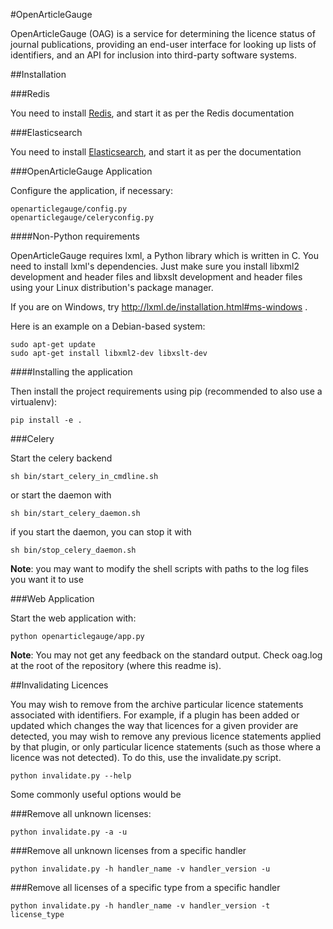 #OpenArticleGauge

OpenArticleGauge (OAG) is a service for determining the licence status of journal publications, providing an end-user interface for looking up lists of identifiers, and an API for inclusion into third-party software systems.

##Installation

###Redis

You need to install [Redis](http://redis.io), and start it as per the Redis documentation

###Elasticsearch

You need to install [Elasticsearch](http://www.elasticsearch.org/), and start it as per the documentation

###OpenArticleGauge Application

Configure the application, if necessary:

    openarticlegauge/config.py
    openarticlegauge/celeryconfig.py

####Non-Python requirements

OpenArticleGauge requires lxml, a Python library which is written in C.
You need to install lxml's dependencies.  Just make sure you install
libxml2 development and header files and libxslt development and header
files using your Linux distribution's package manager.

If you are on Windows, try http://lxml.de/installation.html#ms-windows .

Here is an example on a Debian-based system:

    sudo apt-get update
    sudo apt-get install libxml2-dev libxslt-dev

####Installing the application

Then install the project requirements using pip (recommended to also use a virtualenv):

    pip install -e .
    
###Celery

Start the celery backend

    sh bin/start_celery_in_cmdline.sh

or start the daemon with

    sh bin/start_celery_daemon.sh
    
if you start the daemon, you can stop it with

    sh bin/stop_celery_daemon.sh

**Note**: you may want to modify the shell scripts with paths to the log files you want it to use

###Web Application

Start the web application with:

    python openarticlegauge/app.py

**Note**: You may not get any feedback on the standard output. Check
oag.log at the root of the repository (where this readme is).

##Invalidating Licences

You may wish to remove from the archive particular licence statements associated with identifiers.  For example, if a plugin has been added or updated which changes the way that licences for a given provider are detected, you may wish to remove any previous licence statements applied by that plugin, or only particular licence statements (such as those where a licence was not detected).  To do this, use the invalidate.py script.

    python invalidate.py --help

Some commonly useful options would be

###Remove all unknown licenses:

    python invalidate.py -a -u

###Remove all unknown licenses from a specific handler

    python invalidate.py -h handler_name -v handler_version -u

###Remove all licenses of a specific type from a specific handler

    python invalidate.py -h handler_name -v handler_version -t license_type
    

